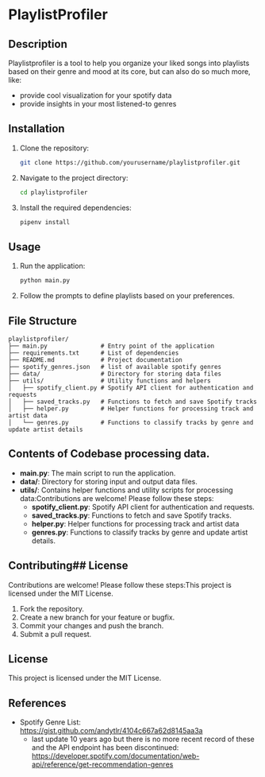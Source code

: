 # PlaylistProfiler


## Description

Playlistprofiler is a tool to help you organize your liked songs into playlists based on their genre and mood at its core, but can also do so much more, like:

- provide cool visualization for your spotify data
- provide insights in your most listened-to genres

## Installation

1. Clone the repository:
   ```bash
   git clone https://github.com/yourusername/playlistprofiler.git
   ```
2. Navigate to the project directory:
   ```bash
   cd playlistprofiler
   ```
3. Install the required dependencies:
   ```bash
   pipenv install
   ```

## Usage

1. Run the application:
   ```bash
   python main.py
   ```
2. Follow the prompts to define playlists based on your preferences.

## File Structure

```
playlistprofiler/
├── main.py               # Entry point of the application
├── requirements.txt      # List of dependencies
├── README.md             # Project documentation
├── spotify_genres.json   # list of available spotify genres
├── data/                 # Directory for storing data files
├── utils/                # Utility functions and helpers
│   ├── spotify_client.py # Spotify API client for authentication and requests
│   ├── saved_tracks.py   # Functions to fetch and save Spotify tracks
│   ├── helper.py         # Helper functions for processing track and artist data
│   └── genres.py         # Functions to classify tracks by genre and update artist details
```

## Contents of Codebase processing data.

- **main.py**: The main script to run the application.
- **data/**: Directory for storing input and output data files.
- **utils/**: Contains helper functions and utility scripts for processing data:Contributions are welcome! Please follow these steps:
  - **spotify_client.py**: Spotify API client for authentication and requests.
  - **saved_tracks.py**: Functions to fetch and save Spotify tracks.
  - **helper.py**: Helper functions for processing track and artist data
  - **genres.py**: Functions to classify tracks by genre and update artist details.

## Contributing## License

Contributions are welcome! Please follow these steps:This project is licensed under the MIT License.

1. Fork the repository.
2. Create a new branch for your feature or bugfix.
3. Commit your changes and push the branch.
4. Submit a pull request.

## License

This project is licensed under the MIT License.

## References
- Spotify Genre List: https://gist.github.com/andytlr/4104c667a62d8145aa3a 
    - last update 10 years ago but there is no more recent record of these and the API endpoint has been discontinued:
    https://developer.spotify.com/documentation/web-api/reference/get-recommendation-genres